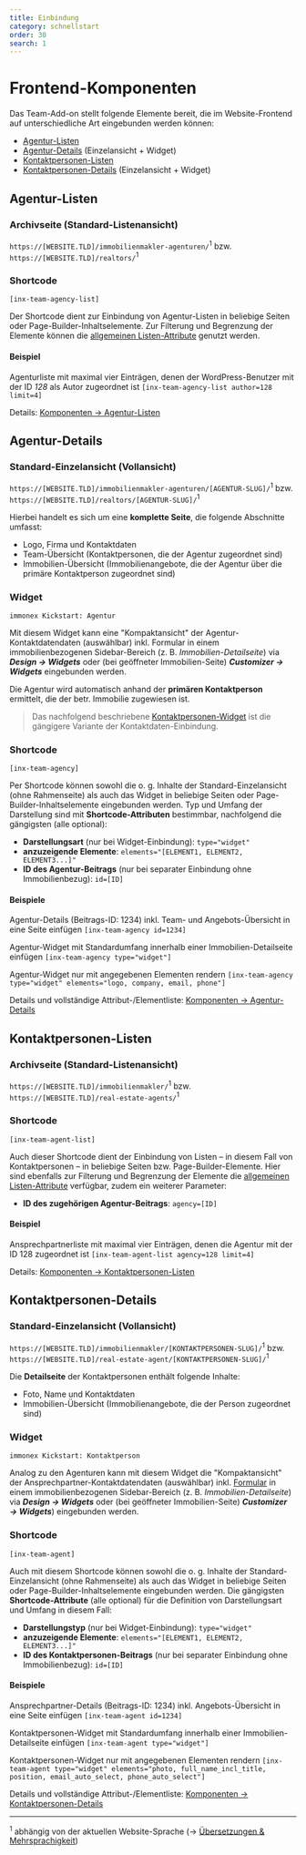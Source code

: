 ```yaml
---
title: Einbindung
category: schnellstart
order: 30
search: 1
---
```


# Frontend-Komponenten

Das Team-Add-on stellt folgende Elemente bereit, die im Website-Frontend auf unterschiedliche Art eingebunden werden können:

- [Agentur-Listen](#Agentur-Listen)
- [Agentur-Details](#Agentur-Details) (Einzelansicht + Widget)
- [Kontaktpersonen-Listen](#Kontaktpersonen-Listen)
- [Kontaktpersonen-Details](#Kontaktpersonen-Details) (Einzelansicht + Widget)

## Agentur-Listen

### Archivseite (Standard-Listenansicht)

`https://[WEBSITE.TLD]/immobilienmakler-agenturen/`<sup>1</sup> bzw. `https://[WEBSITE.TLD]/realtors/`<sup>1</sup>

### Shortcode

`[inx-team-agency-list]`

Der Shortcode dient zur Einbindung von Agentur-Listen in beliebige Seiten oder Page-Builder-Inhaltselemente. Zur Filterung und Begrenzung der Elemente können die [allgemeinen Listen-Attribute](listen-attribute.html#Shortcodes) genutzt werden.

#### Beispiel

Agenturliste mit maximal vier Einträgen, denen der WordPress-Benutzer mit der ID *128* als Autor zugeordnet ist
`[inx-team-agency-list author=128 limit=4]`

Details: [Komponenten → Agentur-Listen](../komponenten/index.html)

## Agentur-Details

### Standard-Einzelansicht (Vollansicht)

`https://[WEBSITE.TLD]/immobilienmakler-agenturen/[AGENTUR-SLUG]/`<sup>1</sup> bzw. `https://[WEBSITE.TLD]/realtors/[AGENTUR-SLUG]/`<sup>1</sup>

Hierbei handelt es sich um eine **komplette Seite**, die folgende Abschnitte umfasst:

- Logo, Firma und Kontaktdaten
- Team-Übersicht (Kontaktpersonen, die der Agentur zugeordnet sind)
- Immobilien-Übersicht (Immobilienangebote, die der Agentur über die primäre Kontaktperson zugeordnet sind)

### Widget

`immonex Kickstart: Agentur`

Mit diesem Widget kann eine "Kompaktansicht" der Agentur-Kontaktdatendaten (auswählbar) inkl. Formular in einem immobilienbezogenen Sidebar-Bereich (z. B. *Immobilien-Detailseite*) via ***Design → Widgets*** oder (bei geöffneter Immobilien-Seite) ***Customizer → Widgets*** eingebunden werden.

Die Agentur wird automatisch anhand der **primären Kontaktperson** ermittelt, die der betr. Immobilie zugewiesen ist.

> Das nachfolgend beschriebene [Kontaktpersonen-Widget](#Widget-1) ist die gängigere Variante der Kontaktdaten-Einbindung.

### Shortcode

`[inx-team-agency]`

Per Shortcode können sowohl die o. g. Inhalte der Standard-Einzelansicht (ohne Rahmenseite) als auch das Widget in beliebige Seiten oder Page-Builder-Inhaltselemente eingebunden werden. Typ und Umfang der Darstellung sind mit **Shortcode-Attributen** bestimmbar, nachfolgend die gängigsten (alle optional):

- **Darstellungsart** (nur bei Widget-Einbindung): `type="widget"`
- **anzuzeigende Elemente**: `elements="[ELEMENT1, ELEMENT2, ELEMENT3...]"`
- **ID des Agentur-Beitrags** (nur bei separater Einbindung ohne Immobilienbezug): `id=[ID]`

#### Beispiele

Agentur-Details (Beitrags-ID: 1234) inkl. Team- und Angebots-Übersicht in eine Seite einfügen
`[inx-team-agency id=1234]`

Agentur-Widget mit Standardumfang innerhalb einer Immobilien-Detailseite einfügen
`[inx-team-agency type="widget"]`

Agentur-Widget nur mit angegebenen Elementen rendern
`[inx-team-agency type="widget" elements="logo, company, email, phone"]`

Details und vollständige Attribut-/Elementliste: [Komponenten → Agentur-Details](../komponenten/agentur-details.html)

## Kontaktpersonen-Listen

### Archivseite (Standard-Listenansicht)

`https://[WEBSITE.TLD]/immobilienmakler/`<sup>1</sup> bzw. `https://[WEBSITE.TLD]/real-estate-agents/`<sup>1</sup>

### Shortcode

`[inx-team-agent-list]`

Auch dieser Shortcode dient der Einbindung von Listen – in diesem Fall von Kontaktpersonen – in beliebige Seiten bzw. Page-Builder-Elemente. Hier sind ebenfalls zur Filterung und Begrenzung der Elemente die [allgemeinen Listen-Attribute](listen-attribute.html#Shortcodes) verfügbar, zudem ein weiterer Parameter:

- **ID des zugehörigen Agentur-Beitrags**: `agency=[ID]`

#### Beispiel

Ansprechpartnerliste mit maximal vier Einträgen, denen die Agentur mit der ID 128 zugeordnet ist
`[inx-team-agent-list agency=128 limit=4]`

Details: [Komponenten → Kontaktpersonen-Listen](../komponenten/kontaktpersonen-listen.html)

## Kontaktpersonen-Details

### Standard-Einzelansicht (Vollansicht)

`https://[WEBSITE.TLD]/immobilienmakler/[KONTAKTPERSONEN-SLUG]/`<sup>1</sup> bzw. `https://[WEBSITE.TLD]/real-estate-agent/[KONTAKTPERSONEN-SLUG]/`<sup>1</sup>

Die **Detailseite** der Kontaktpersonen enthält folgende Inhalte:

- Foto, Name und Kontaktdaten
- Immobilien-Übersicht (Immobilienangebote, die der Person zugeordnet sind)

### Widget

`immonex Kickstart: Kontaktperson`

Analog zu den Agenturen kann mit diesem Widget die "Kompaktansicht" der Ansprechpartner-Kontaktdatendaten (auswählbar) inkl. [Formular](../komponenten/kontaktformular.html) in einem immobilienbezogenen Sidebar-Bereich (z. B. *Immobilien-Detailseite*) via ***Design → Widgets*** oder (bei geöffneter Immobilien-Seite) ***Customizer → Widgets***) eingebunden werden.

### Shortcode

`[inx-team-agent]`

Auch mit diesem Shortcode können sowohl die o. g. Inhalte der Standard-Einzelansicht (ohne Rahmenseite) als auch das Widget in beliebige Seiten oder Page-Builder-Inhaltselemente eingebunden werden. Die gängigsten **Shortcode-Attribute** (alle optional) für die Definition von Darstellungsart und Umfang in diesem Fall:

- **Darstellungstyp** (nur bei Widget-Einbindung): `type="widget"`
- **anzuzeigende Elemente**: `elements="[ELEMENT1, ELEMENT2, ELEMENT3...]"`
- **ID des Kontaktpersonen-Beitrags** (nur bei separater Einbindung ohne Immobilienbezug): `id=[ID]`

#### Beispiele

Ansprechpartner-Details (Beitrags-ID: 1234) inkl. Angebots-Übersicht in eine Seite einfügen
`[inx-team-agent id=1234]`

Kontaktpersonen-Widget mit Standardumfang innerhalb einer Immobilien-Detailseite einfügen
`[inx-team-agent type="widget"]`

Kontaktpersonen-Widget nur mit angegebenen Elementen rendern
`[inx-team-agent type="widget" elements="photo, full_name_incl_title, position, email_auto_select, phone_auto_select"]`

Details und vollständige Attribut-/Elementliste: [Komponenten → Kontaktpersonen-Details](../komponenten/kontaktpersonen-details.html)

---

<sup>1</sup> abhängig von der aktuellen Website-Sprache (→ [Übersetzungen & Mehrsprachigkeit](../anpassung-erweiterung/uebersetzung-mehrsprachigkeit.html))